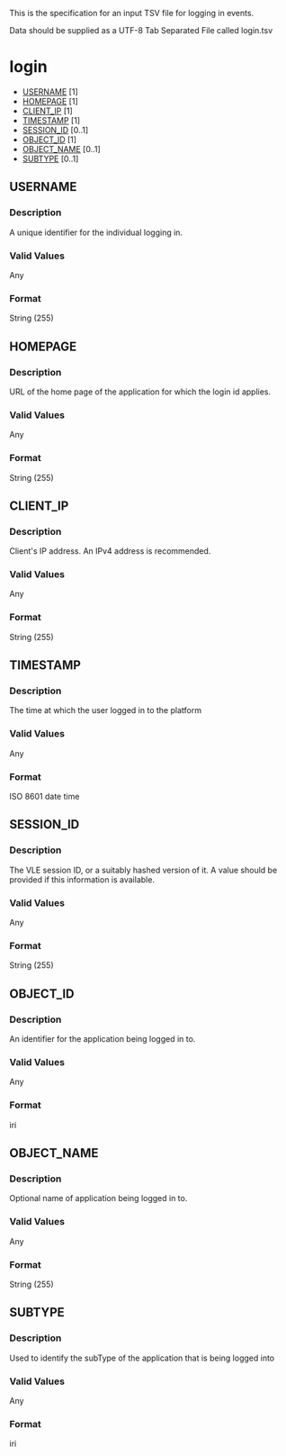 This is the specification for an input TSV file for logging in events.

Data should be supplied as a UTF-8 Tab Separated File called login.tsv

# login

* [USERNAME](#username) [1]
* [HOMEPAGE](#homepage) [1]
* [CLIENT_IP](#client_ip) [1]
* [TIMESTAMP](#timestamp) [1]
* [SESSION_ID](#session_id) [0..1]
* [OBJECT_ID](#object_id) [1]
* [OBJECT_NAME](#object_name) [0..1]
* [SUBTYPE](#subtype) [0..1]

## USERNAME 
### Description
A unique identifier for the individual logging in.

### Valid Values
Any

### Format
String (255)


## HOMEPAGE 
### Description
URL of the home page of the application for which the login id applies.


### Valid Values
Any

### Format
String (255)


## CLIENT_IP 
### Description
Client's IP address. An IPv4 address is recommended.

### Valid Values
Any

### Format
String (255)


## TIMESTAMP 
### Description
The time at which the user logged in to the platform

### Valid Values
Any

### Format
ISO 8601 date time


## SESSION_ID 
### Description

The VLE session ID, or a suitably hashed version of it. A value should be provided if this information is available.

### Valid Values
Any

### Format
String (255)


## OBJECT_ID 
### Description
An identifier for the application being logged in to.

### Valid Values
Any

### Format
iri

## OBJECT_NAME 
### Description
Optional name of application being logged in to.

### Valid Values
Any

### Format
String (255)

## SUBTYPE 
### Description
Used to identify the subType of the application that is being logged into

### Valid Values
Any

### Format
iri